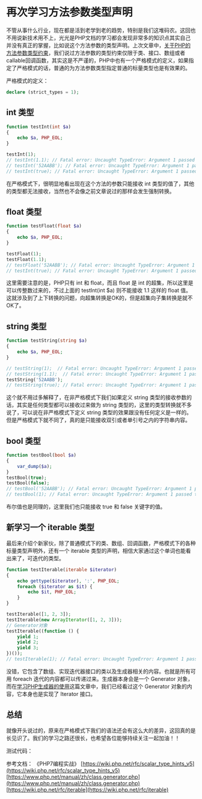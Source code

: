 # 再次学习方法参数类型声明

不管从事什么行业，现在都是活到老学到老的趋势，特别是我们这堆码农。这回也不用说新技术用不上，光光是PHP文档的学习都会发现非常多的知识点其实自己并没有真正的掌握，比如说这个方法参数的类型声明。上次文章中，[关于PHP的方法参数类型约束](https://mp.weixin.qq.com/s/bZSNAOB23p4ClTJkBCPleA)，我们说过方法参数的类型约束仅限于类、接口、数组或者callable回调函数，其实这是不严谨的，PHP中也有一个严格模式的定义，如果指定了严格模式的话，普通的为方法参数类型指定普通的标量类型也是有效果的。

严格模式的定义：

```php
declare (strict_types = 1);
```

## int 类型

```php
function testInt(int $a)
{
    echo $a, PHP_EOL;
}

testInt(1);
// testInt(1.1); // Fatal error: Uncaught TypeError: Argument 1 passed to testInt() must be of the type int
// testInt('52AABB'); // Fatal error: Uncaught TypeError: Argument 1 passed to testInt() must be of the type int
// testInt(true); // Fatal error: Uncaught TypeError: Argument 1 passed to testInt() must be of the type int
```

在严格模式下，很明显地看出现在这个方法的参数只能接收 int 类型的值了，其他的类型都无法接收，当然也不会像之前文章说过的那样会发生强制转换。

## float 类型

```php
function testFloat(float $a)
{
    echo $a, PHP_EOL;
}

testFloat(1);
testFloat(1.1);
// testFloat('52AABB'); // Fatal error: Uncaught TypeError: Argument 1 passed to testInt() must be of the type int
// testInt(true); // Fatal error: Uncaught TypeError: Argument 1 passed to testInt() must be of the type int
```

这里需要注意的是，PHP只有 int 和 float，而且 float 是 int 的超集，所以这里是可以传整数过来的，不过上面的 testInt(int $a) 则不能接收 1.1 这样的 float 值。这就涉及到了上下转换的问题，向超集转换是OK的，但是超集向子集转换是就不OK了。

## string 类型

```php
function testString(string $a)
{
    echo $a, PHP_EOL;
}

// testString(1);  // Fatal error: Uncaught TypeError: Argument 1 passed to testString() must be of the type string
// testString(1.1);  // Fatal error: Uncaught TypeError: Argument 1 passed to testString() must be of the type string
testString('52AABB');
// testString(true); // Fatal error: Uncaught TypeError: Argument 1 passed to testString() must be of the type string
```

这个就不用过多解释了，在非严格模式下我们如果定义 string 类型的接收参数的话，其实是任何类型都可以接收过来做为 string 类型的，这里的类型转换就不多说了，可以说在非严格模式下定义 string 类型的效果跟没有任何定义是一样的。但是严格模式下就不同了，真的是只能接收双引或者单引号之内的字符串内容。

## bool 类型

```php
function testBool(bool $a)
{
    var_dump($a);
}
testBool(true);
testBool(false);
// testBool('52AABB'); // Fatal error: Uncaught TypeError: Argument 1 passed to testBool() must be of the type bool
// testBool(1); // Fatal error: Uncaught TypeError: Argument 1 passed to testBool() must be of the type bool
```

布尔值也是同理的，这里我们也只能接收 true 和 false 关键字的值。

## 新学习一个 iterable 类型

最后来介绍个新家伙，除了普通模式下的类、数组、回调函数，严格模式下的各种标量类型声明外，还有一个 iterable 类型的声明，相信大家通过这个单词也能看出来了，可迭代的类型。

```php
function testIterable(iterable $iterator)
{
    echo gettype($iterator), ':', PHP_EOL;
    foreach ($iterator as $it) {
        echo $it, PHP_EOL;
    }
}

testIterable([1, 2, 3]);
testIterable(new ArrayIterator([1, 2, 3]));
// Generator对象
testIterable((function () {
    yield 1;
    yield 2;
    yield 3;
})());
// testIterable(1); // Fatal error: Uncaught TypeError: Argument 1 passed to testIterable() must be iterable
```

没错，它包含了数组、实现迭代器接口的类以及生成器相关的内容。也就是所有可用 foreach 迭代的内容都可以传递过来。生成器本身会是一个 Generator 对象，而在[学习PHP生成器的使用]()这篇文章中，我们已经看过这个 Generator 对象的内容，它本身也是实现了 Iterator 接口。

## 总结

就像开头说过的，原来在严格模式下我们的语法还会有这么大的差异，这回真的是长见识了。我们的学习之路还很长，也希望各位能够持续关注一起加油！！

测试代码：


参考文档：
《PHP7编程实战》
[https://wiki.php.net/rfc/scalar_type_hints_v5](https://wiki.php.net/rfc/scalar_type_hints_v5)
[https://www.php.net/manual/zh/class.generator.php](https://www.php.net/manual/zh/class.generator.php)
[https://wiki.php.net/rfc/iterable](https://wiki.php.net/rfc/iterable)
